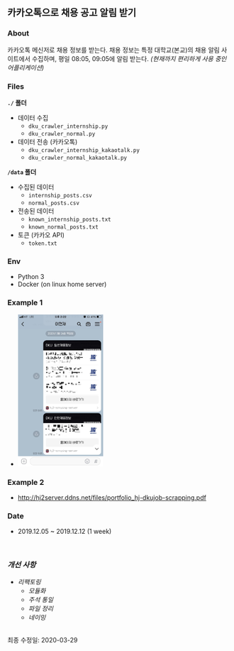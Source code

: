 ## 카카오톡으로 채용 공고 알림 받기

### About
카카오톡 메신저로 채용 정보를 받는다. 채용 정보는 특정 대학교(본교)의 채용 알림 사이트에서 수집하며, 평일 08:05, 09:05에 알림 받는다. 
*(현재까지 편리하게 사용 중인 어플리케이션)*

### Files
**`./` 폴더**
- 데이터 수집
  - `dku_crawler_internship.py`
  - `dku_crawler_normal.py`
- 데이터 전송 (카카오톡)
  - `dku_crawler_internship_kakaotalk.py`
  - `dku_crawler_normal_kakaotalk.py`


**`/data` 폴더**
- 수집된 데이터
  - `internship_posts.csv`
  - `normal_posts.csv`
- 전송된 데이터
  - `known_internship_posts.txt`
  - `known_normal_posts.txt`
- 토큰 (카카오 API)
  - `token.txt`

### Env
- Python 3
- Docker (on linux home server)

### Example 1
- <img src="./image/example01.jpg" width="40%" height="40%">

### Example 2
- http://hj2server.ddns.net/files/portfolio_hj-dkujob-scrapping.pdf

### Date
- 2019.12.05 ~ 2019.12.12 (1 week)

<br>

### *개선 사항*
- *리팩토링*
  - *모듈화*
  - *주석 통일*
  - *파일 정리*
  - *네이밍*

<br>
최종 수정일: 2020-03-29
